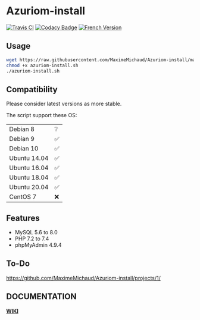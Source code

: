 # Azuriom-install
[![Travis CI](https://travis-ci.com/MaximeMichaud/Azuriom-install.svg?branch=master)](https://travis-ci.com/MaximeMichaud/Azuriom-install)
[![Codacy Badge](https://api.codacy.com/project/badge/Grade/d9f1f98d0fd348fe97c95d3dd081a8ff)](https://app.codacy.com/manual/MaximeMichaud/Azuriom-install?utm_source=github.com&utm_medium=referral&utm_content=MaximeMichaud/Azuriom-install&utm_campaign=Badge_Grade_Dashboard)
[![French Version](https://img.shields.io/badge/Version%20fran%C3%A7aise-Ici-blue)](https://github.com/MaximeMichaud/Azuriom-install/blob/master/README-fr.md)
## Usage
```sh
wget https://raw.githubusercontent.com/MaximeMichaud/Azuriom-install/master/azuriom-install.sh
chmod +x azuriom-install.sh
./azuriom-install.sh
```
## Compatibility
Please consider latest versions as more stable.

The script support these OS:

|        |   |
|--------|---|
| Debian 8 |❔|
| Debian 9 |✅|
| Debian 10 |✅|
| Ubuntu 14.04 |✅|
| Ubuntu 16.04 |✅|
| Ubuntu 18.04 |✅|
| Ubuntu 20.04 |✅|
| CentOS 7 |❌|
## Features
* MySQL 5.6 to 8.0
* PHP 7.2 to 7.4
* phpMyAdmin 4.9.4
## To-Do
https://github.com/MaximeMichaud/Azuriom-install/projects/1/
## DOCUMENTATION
**[WIKI](https://github.com/MaximeMichaud/Azuriom-install/wiki/)**